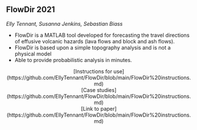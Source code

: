 ## FlowDir 2021

*Elly Tennant, Susanna Jenkins, Sebastian Biass*

* FlowDir is a MATLAB tool developed for forecasting the travel directions of effusive volcanic hazards (lava flows and block and ash flows). 
* FlowDir is based upon a simple topography analysis and is not a physical model
* Able to provide probabilistic analysis in minutes.


<center>[Instructions for use](https://github.com/EllyTennant/FlowDir/blob/main/FlowDir%20instructions.md)</center>

<center>[Case studies](https://github.com/EllyTennant/FlowDir/blob/main/FlowDir%20instructions.md)</center>

<center>[Link to paper](https://github.com/EllyTennant/FlowDir/blob/main/FlowDir%20instructions.md)</center>